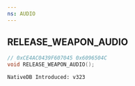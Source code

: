 ```yaml
---
ns: AUDIO
---
```

## RELEASE_WEAPON_AUDIO

```c
// 0xCE4AC0439F607045 0x6096504C
void RELEASE_WEAPON_AUDIO();
```

```
NativeDB Introduced: v323
```

